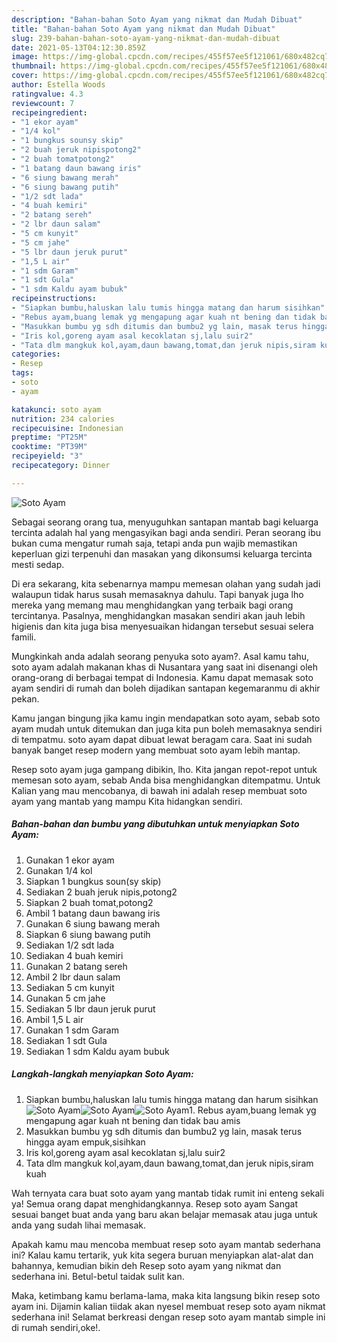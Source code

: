 ```yaml
---
description: "Bahan-bahan Soto Ayam yang nikmat dan Mudah Dibuat"
title: "Bahan-bahan Soto Ayam yang nikmat dan Mudah Dibuat"
slug: 239-bahan-bahan-soto-ayam-yang-nikmat-dan-mudah-dibuat
date: 2021-05-13T04:12:30.859Z
image: https://img-global.cpcdn.com/recipes/455f57ee5f121061/680x482cq70/soto-ayam-foto-resep-utama.jpg
thumbnail: https://img-global.cpcdn.com/recipes/455f57ee5f121061/680x482cq70/soto-ayam-foto-resep-utama.jpg
cover: https://img-global.cpcdn.com/recipes/455f57ee5f121061/680x482cq70/soto-ayam-foto-resep-utama.jpg
author: Estella Woods
ratingvalue: 4.3
reviewcount: 7
recipeingredient:
- "1 ekor ayam"
- "1/4 kol"
- "1 bungkus sounsy skip"
- "2 buah jeruk nipispotong2"
- "2 buah tomatpotong2"
- "1 batang daun bawang iris"
- "6 siung bawang merah"
- "6 siung bawang putih"
- "1/2 sdt lada"
- "4 buah kemiri"
- "2 batang sereh"
- "2 lbr daun salam"
- "5 cm kunyit"
- "5 cm jahe"
- "5 lbr daun jeruk purut"
- "1,5 L air"
- "1 sdm Garam"
- "1 sdt Gula"
- "1 sdm Kaldu ayam bubuk"
recipeinstructions:
- "Siapkan bumbu,haluskan lalu tumis hingga matang dan harum sisihkan"
- "Rebus ayam,buang lemak yg mengapung agar kuah nt bening dan tidak bau amis"
- "Masukkan bumbu yg sdh ditumis dan bumbu2 yg lain, masak terus hingga ayam empuk,sisihkan"
- "Iris kol,goreng ayam asal kecoklatan sj,lalu suir2"
- "Tata dlm mangkuk kol,ayam,daun bawang,tomat,dan jeruk nipis,siram kuah"
categories:
- Resep
tags:
- soto
- ayam

katakunci: soto ayam 
nutrition: 234 calories
recipecuisine: Indonesian
preptime: "PT25M"
cooktime: "PT39M"
recipeyield: "3"
recipecategory: Dinner

---
```



![Soto Ayam](https://img-global.cpcdn.com/recipes/455f57ee5f121061/680x482cq70/soto-ayam-foto-resep-utama.jpg)

Sebagai seorang orang tua, menyuguhkan santapan mantab bagi keluarga tercinta adalah hal yang mengasyikan bagi anda sendiri. Peran seorang ibu bukan cuma mengatur rumah saja, tetapi anda pun wajib memastikan keperluan gizi terpenuhi dan masakan yang dikonsumsi keluarga tercinta mesti sedap.

Di era  sekarang, kita sebenarnya mampu memesan olahan yang sudah jadi walaupun tidak harus susah memasaknya dahulu. Tapi banyak juga lho mereka yang memang mau menghidangkan yang terbaik bagi orang tercintanya. Pasalnya, menghidangkan masakan sendiri akan jauh lebih higienis dan kita juga bisa menyesuaikan hidangan tersebut sesuai selera famili. 



Mungkinkah anda adalah seorang penyuka soto ayam?. Asal kamu tahu, soto ayam adalah makanan khas di Nusantara yang saat ini disenangi oleh orang-orang di berbagai tempat di Indonesia. Kamu dapat memasak soto ayam sendiri di rumah dan boleh dijadikan santapan kegemaranmu di akhir pekan.

Kamu jangan bingung jika kamu ingin mendapatkan soto ayam, sebab soto ayam mudah untuk ditemukan dan juga kita pun boleh memasaknya sendiri di tempatmu. soto ayam dapat dibuat lewat beragam cara. Saat ini sudah banyak banget resep modern yang membuat soto ayam lebih mantap.

Resep soto ayam juga gampang dibikin, lho. Kita jangan repot-repot untuk memesan soto ayam, sebab Anda bisa menghidangkan ditempatmu. Untuk Kalian yang mau mencobanya, di bawah ini adalah resep membuat soto ayam yang mantab yang mampu Kita hidangkan sendiri.

<!--inarticleads1-->

##### Bahan-bahan dan bumbu yang dibutuhkan untuk menyiapkan Soto Ayam:

1. Gunakan 1 ekor ayam
1. Gunakan 1/4 kol
1. Siapkan 1 bungkus soun(sy skip)
1. Sediakan 2 buah jeruk nipis,potong2
1. Siapkan 2 buah tomat,potong2
1. Ambil 1 batang daun bawang iris
1. Gunakan 6 siung bawang merah
1. Siapkan 6 siung bawang putih
1. Sediakan 1/2 sdt lada
1. Sediakan 4 buah kemiri
1. Gunakan 2 batang sereh
1. Ambil 2 lbr daun salam
1. Sediakan 5 cm kunyit
1. Gunakan 5 cm jahe
1. Sediakan 5 lbr daun jeruk purut
1. Ambil 1,5 L air
1. Gunakan 1 sdm Garam
1. Sediakan 1 sdt Gula
1. Sediakan 1 sdm Kaldu ayam bubuk




<!--inarticleads2-->

##### Langkah-langkah menyiapkan Soto Ayam:

1. Siapkan bumbu,haluskan lalu tumis hingga matang dan harum sisihkan
<img src="https://img-global.cpcdn.com/steps/a51eac69df8ed05e/160x128cq70/soto-ayam-langkah-memasak-1-foto.jpg" alt="Soto Ayam"><img src="https://img-global.cpcdn.com/steps/0f3e8dc9c731ab93/160x128cq70/soto-ayam-langkah-memasak-1-foto.jpg" alt="Soto Ayam"><img src="https://img-global.cpcdn.com/steps/84fb6820c47df5ad/160x128cq70/soto-ayam-langkah-memasak-1-foto.jpg" alt="Soto Ayam">1. Rebus ayam,buang lemak yg mengapung agar kuah nt bening dan tidak bau amis
1. Masukkan bumbu yg sdh ditumis dan bumbu2 yg lain, masak terus hingga ayam empuk,sisihkan
1. Iris kol,goreng ayam asal kecoklatan sj,lalu suir2
1. Tata dlm mangkuk kol,ayam,daun bawang,tomat,dan jeruk nipis,siram kuah




Wah ternyata cara buat soto ayam yang mantab tidak rumit ini enteng sekali ya! Semua orang dapat menghidangkannya. Resep soto ayam Sangat sesuai banget buat anda yang baru akan belajar memasak atau juga untuk anda yang sudah lihai memasak.

Apakah kamu mau mencoba membuat resep soto ayam mantab sederhana ini? Kalau kamu tertarik, yuk kita segera buruan menyiapkan alat-alat dan bahannya, kemudian bikin deh Resep soto ayam yang nikmat dan sederhana ini. Betul-betul taidak sulit kan. 

Maka, ketimbang kamu berlama-lama, maka kita langsung bikin resep soto ayam ini. Dijamin kalian tiidak akan nyesel membuat resep soto ayam nikmat sederhana ini! Selamat berkreasi dengan resep soto ayam mantab simple ini di rumah sendiri,oke!.

